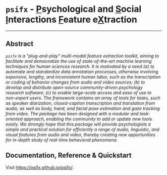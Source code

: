 # `psifx` - <u>P</u>sychological and <u>S</u>ocial <u>I</u>nteractions <u>F</u>eature e<u>X</u>traction

---

## Abstract

*`psifx` is a "plug-and-play" multi-modal feature extraction toolkit, aiming to facilitate and democratize the use of state-of-the-art machine learning techniques for human sciences research.
It is motivated by a need 
(a) to automate and standardize data annotation processes, otherwise involving expensive, lengthy, and inconsistent human labor, such as the transcription or coding of behavior changes from audio and video sources;
(b) to develop and distribute open-source community-driven psychology research software;
(c) to enable large-scale access and ease of use to non-expert users.
The framework contains an array of tools for tasks, such as speaker diarization, closed-caption transcription and translation from audio, as well as body, hand, and facial pose estimation and gaze tracking from video.
The package has been designed with a modular and task-oriented approach, enabling the community to add or update new tools easily.
We strongly hope that this package will provide psychologists a simple and practical solution for efficiently a range of audio, linguistic, and visual features from audio and video, thereby creating new opportunities for in-depth study of real-time behavioral phenomena.*

## Documentation, Reference & Quickstart

Visit https://psifx.github.io/psifx/.